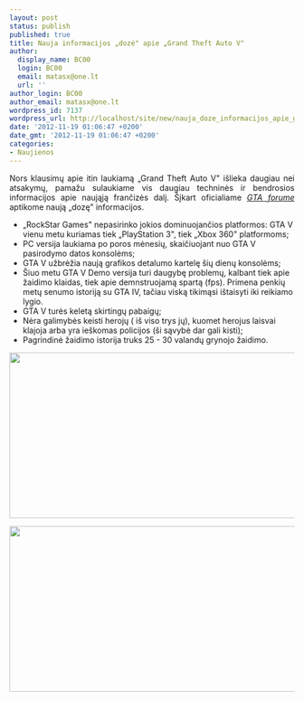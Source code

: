 ```yaml
---
layout: post
status: publish
published: true
title: Nauja informacijos „dozė" apie „Grand Theft Auto V"
author:
  display_name: BC00
  login: BC00
  email: matasx@one.lt
  url: ''
author_login: BC00
author_email: matasx@one.lt
wordpress_id: 7137
wordpress_url: http://localhost/site/new/nauja_doze_informacijos_apie_grand_theft_auto_v/
date: '2012-11-19 01:06:47 +0200'
date_gmt: '2012-11-19 01:06:47 +0200'
categories:
- Naujienos
---
```

<p style="text-align: justify;">
	Nors klausimų apie itin laukiamą &bdquo;Grand Theft Auto V&quot; i&scaron;lieka daugiau nei atsakymų, pamažu sulaukiame vis daugiau techninės ir bendrosios informacijos apie naująją frančizės dalį. &Scaron;įkart oficialiame <a href="http://www.gtaforums.com/index.php?showtopic=534256"><em>GTA forume</em></a> aptikome naują &bdquo;dozę&quot; informacijos.</p>
<ul>
<li>
		&bdquo;RockStar Games&quot; nepasirinko jokios dominuojančios platformos: GTA V vienu metu kuriamas tiek &bdquo;PlayStation 3&quot;, tiek &bdquo;Xbox 360&quot; platformoms;</li>
<li>
		PC versija laukiama po poros mėnesių, skaičiuojant nuo GTA V pasirodymo datos konsolėms;</li>
<li>
		GTA V užbrėžia naują grafikos detalumo kartelę &scaron;ių dienų konsolėms;</li>
<li>
		&Scaron;iuo metu GTA V Demo versija turi daugybę problemų, kalbant tiek apie žaidimo klaidas, tiek apie demnstruojamą spartą (fps). Primena penkių metų senumo istoriją su GTA IV, tačiau viską tikimąsi i&scaron;taisyti iki reikiamo lygio.</li>
<li>
		GTA V turės keletą skirtingų pabaigų;</li>
<li>
		Nėra galimybės keisti herojų ( i&scaron; viso trys jų), kuomet herojus laisvai klajoja arba yra ie&scaron;komas policijos (&scaron;i sąvybė dar gali kisti);</li>
<li>
		Pagrindinė žaidimo istorija truks 25 - 30 valandų grynojo žaidimo.</li>
</ul>
<p>
	<a href="http://technews.lt/userfiles/gta5_01_big.jpg"><img alt="" src="http://technews.lt/userfiles/gta5_01_big.jpg" style="width: 520px; height: 293px;" /></a></p>
<p>
	<a href="http://technews.lt/userfiles/gta5_02_big.jpg"><img alt="" src="http://technews.lt/userfiles/gta5_02_big.jpg" style="width: 520px; height: 293px;" /></a></p>
